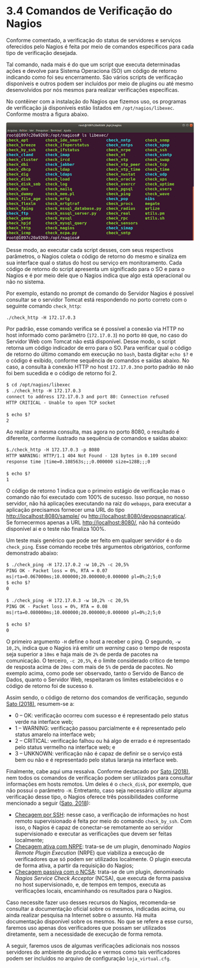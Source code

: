 # 3.4 Comandos de Verificação do Nagios

Conforme comentado, a verificação do status de servidores e serviços oferecidos pelo Nagios é feita por meio de comandos específicos para cada tipo de verificação desejada.

Tal comando, nada mais é do que um script que executa determinadas ações e devolve para  Sistema Operaciona \(SO\) um código de retorno indicando como foi seu encerramento. São vários scripts de verificação disponíveis e outros podem ser incluídos por meio de plugins ou até mesmo desenvolvidos por nós mesmos para realizar verificações específicas.

No contêiner com a instalação do Nagios que fizemos uso, os programas de verificação já disponíveis estão listados em `/opt/nagios/libexec`. Conforme mostra a figura abaixo.

![](../.gitbook/assets/nagios-libexec.png)

Desse modo, ao executar cada script desses, com seus respectivos parâmetros, o Nagios coleta o código de retorno do mesmo e sinaliza em sua interface qual o status do host ou serviço em monitoramento. Cada código de retorno do script apresenta um significado para o SO e para o Nagios e é por meio dele que o Nagios indica que algo está operacional ou não no sistema.

Por exemplo, estando no prompt de comando do Servidor Nagios é possível consultar se o servidor Tomcat está respondendo no porto correto com o seguinte comando `check_http`:

```text
./check_http -H 172.17.0.3
```

Por padrão, esse comando verifica se é possível a conexão via HTTP no host informado como parâmetro \(`172.17.0.3`\) no porto `80` que, no caso do Servidor Web com Tomcat não está disponível. Desse modo, o script retorna um código indicador de erro para o SO. Para verificar qual o código de retorno do último comando em execução no `bash`, basta digitar `echo $?` e o código é exibido, conforme sequência de comandos e saídas abaixo. No caso, a consulta à conexão HTTP no host `172.17.0.3`no porto padrão `80` não foi bem sucedida e o código de retorno foi 2.

```text
$ cd /opt/nagios/libexec
$ ./check_http -H 172.17.0.3
connect to address 172.17.0.3 and port 80: Connection refused
HTTP CRITICAL - Unable to open TCP socket

$ echo $?
2
```

Ao realizar a mesma consulta, mas agora no porto 8080, o resultado é diferente, conforme ilustrado na sequência de comandos e saídas abaixo:

```text
$./check_http -H 172.17.0.3 -p 8080
HTTP WARNING: HTTP/1.1 404 Not Found - 128 bytes in 0.109 second response time |time=0.108563s;;;0.000000 size=128B;;;0

$ echo $?
1
```

O código de retorno 1 indica que o primeiro estágio de verificação mas o comando não foi executado com 100% de sucesso. Isso porque, no nosso servidor, não há aplicações executando na raiz do `webapps`, para executar a aplicação precisamos fornecer uma URL do tipo [http://localhost:8080/sample/](http://localhost:8080/sample/) ou [http://localhost:8080/devopsnapratica/](http://localhost:8080/devopsnapratica/). Se fornecermos apenas a URL [http://localhost:8080/](http://localhost:8080/), não há conteúdo disponível ai e o teste não finaliza 100%.

Um teste mais genérico que pode ser feito em qualquer servidor é o do `check_ping`. Esse comando recebe três argumentos obrigatórios, conforme demonstrado abaixo:

```text
$ ./check_ping -H 172.17.0.2 -w 10,2% -c 20,5%
PING OK - Packet loss = 0%, RTA = 0.07 ms|rta=0.067000ms;10.000000;20.000000;0.000000 pl=0%;2;5;0
$ echo $?
0

$ ./check_ping -H 172.17.0.3 -w 10,2% -c 20,5%
PING OK - Packet loss = 0%, RTA = 0.08 ms|rta=0.080000ms;10.000000;20.000000;0.000000 pl=0%;2;5;0

$ echo $?
0
```

O primeiro argumento `-H` define o host a receber o ping. O segundo, `-w 10,2%`, indica que o Nagios irá emitir um _warning_ caso o tempo de resposta seja superior a `10ms` e haja mais de `2%` de perda de pacotes na comunicação. O terceiro, `-c 20,5%`, é o limite considerado crítico de tempo de resposta acima de `20ms` com mais de `5%` de perda de pacotes. No exemplo acima, como pode ser observado, tanto o Servido de Banco de Dados, quanto o Servidor Web, respeitaram os limites estabelecidos e o código de retorno foi de sucesso `0`.

Assim sendo, o código de retorno dos comandos de verificação, segundo [Sato \(2018\)](https://www.casadocodigo.com.br/products/livro-devops), resumem-se a:

* 0 – OK: verificação ocorreu com sucesso e é representado pelo status verde na interface web;
* 1 – WARNING: verificação passou parcialmente e é representado pelo status amarelo na interface web;
* 2 – CRITICAL: verificação falhou ou há algo de errado e é representado pelo status vermelho na interface web; e
* 3 – UNKNOWN: verificação não é capaz de definir se o serviço está bem ou não e é representado pelo status laranja na interface web.

Finalmente, cabe aqui uma ressalva. Conforme destacado por [Sato \(2018\)](https://www.casadocodigo.com.br/products/livro-devops), nem todos os comandos de verificação podem ser utilizados para consultar informações em hosts remotos. Um deles é o `check_disk`, por exemplo, que não possui o parâmetro `-H`. Entretanto, caso seja necessário utilizar alguma verificação desse tipo, o Nagios oferece três possibilidades conforme mencionado a seguir \([Sato, 2018](https://www.casadocodigo.com.br/products/livro-devops)\):

* [Checagem por SSH](https://nagios-plugins.org/doc/man/check_by_ssh.html): nesse caso, a verificação de informações no host remoto supervisionado é feita por meio do comando `check_by_ssh`. Com isso, o Nagios é capaz de conectar-se remotamente ao servidor supervisionado e executar as verificações que devem ser feitas localmente;
* [Checagem ativa com NRPE](https://assets.nagios.com/downloads/nagioscore/docs/nrpe/NRPE.pdf): trata-se de um plugin, denominado _Nagios Remote Plugin Execution_ \(NRPE\) que viabiliza a execução de verificadores que só podem ser utilizados localmente. O plugin executa de forma ativa, a partir da requisição do Nagios;
* [Checagem passiva com o NCSA](https://assets.nagios.com/downloads/nagiosxi/docs/How-to-Use-the-NSCA-Addon.pdf): trata-se de um plugin, denominado _Nagios Service Check Acceptor_ \(NCSA\), que executa de forma passiva no host supervisionado, e, de tempos em tempos, executa as verificações locais, encaminhando os resultados para o Nagios.

Caso necessite fazer uso desses recursos do Nagios, recomenda-se consultar a documentação oficial sobre os mesmos, indicadas acima, ou ainda realizar pesquisa na Internet sobre o assunto. Há muita documentação disponível sobre os mesmos. No que se refere a esse curso, faremos uso apenas dos verificadores que possam ser utilizados diretamente, sem a necessidade de execução de forma remota.

A seguir, faremos usos de algumas verificações adicionais nos nossos servidores do ambiente de produção e vermos como tais verificadores podem ser incluídos no arquivo de configuração `loja_virtual.cfg`.

